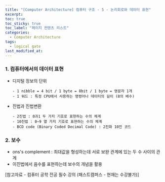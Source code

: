 ```yaml
---
title: "[Computer Architecture] 컴퓨터 구조 - 5 - 논리회로와 데이터 표현"
excerpt:
toc: true
toc_sticky: true
toc_label: "페이지 컨텐츠 리스트"
categories:
  - Computer Architecture
tags:
  - logical gate
last_modified_at:
---
```


### **1. 컴퓨터에서의 데이터 표현**

- 디지털 정보의 단위

      - 1 nibble = 4 bit / 1 byte = 8bit / 1 byte = 영문자 1개
      - 1 워드 : 특정 CPU에서 사용하는 명령어나 데이터의 길이 (8의 배수)

- 진법과 진법변환

      - 2진법 : 0과1 두 가지 기호로 표현하는 수의 체계
      - 10진법 : 0~9 열 가지 기호로 표현하는 수의 체계
      - BCD code (Binary Coded Decimal Code) : 2진화 10진 코드

### **2. 보수**

- ons's complement : 최대값을 형성하는데 서로 보완 관계에 있는 두 수 사이의 관계
- 이진법에서 음수를 표현하는데 보수의 개념을 활용

[참고자료 - 컴퓨터 공학 전공 필수 강의 (패스트캠퍼스 - 현재는 수강불가)]
